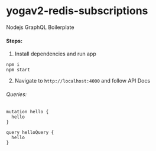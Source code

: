 # yogav2-redis-subscriptions

Nodejs GraphQL Boilerplate

#### Steps:

1. Install dependencies and run app

```
npm i
npm start
```

2. Navigate to `http://localhost:4000` and follow API Docs

###### Queries:

```
mutation hello {
  hello
}

query helloQuery {
  hello
}

```
